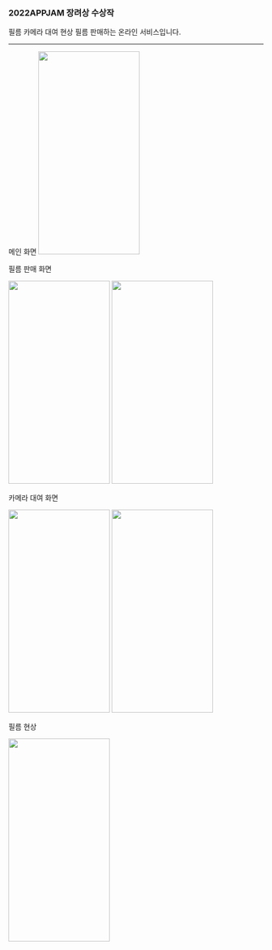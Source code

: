### 2022APPJAM 장려상 수상작
필름 카메라 대여 현상 필름 판매하는 온라인 서비스입니다.
<hr/>
메인 화면

<img src="https://user-images.githubusercontent.com/100042038/192105455-1ed0101f-7a99-43af-8a89-02080f0299cf.png" width="200" height="400"/>

필름 판매 화면

<img src="https://user-images.githubusercontent.com/100042038/192105461-6f2c0d68-b4bb-403b-9af2-068109c22603.png" width="200" height="400"/>
<img src="https://user-images.githubusercontent.com/100042038/192105460-e825ffec-eb4f-4e2d-a9d8-94e22ef417eb.png" width="200" height="400"/>

카메라 대여 화면 

<img src="https://user-images.githubusercontent.com/100042038/192105457-51ddff8a-b23a-437c-a012-08848e00cb23.png" width="200" height="400"/>
<img src="https://user-images.githubusercontent.com/100042038/192105458-bf0c46fd-ee20-4ba0-a768-35b80b4805a6.png" width="200" height="400"/>

필름 현상 

<img src="https://user-images.githubusercontent.com/100042038/192105463-3e2802d9-5b2d-4825-8dad-28eca97bb3fd.png" width="200" height="400"/>
